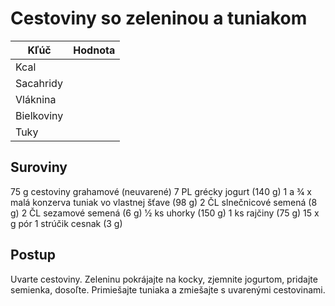 # Cestoviny so zeleninou a tuniakom

|Kľúč       |Hodnota |
|-----------|--------|
|Kcal       |        |
|Sacahridy  |        |
|Vláknina   |        |
|Bielkoviny |        |
|Tuky       |        |

## Suroviny

75 g cestoviny grahamové (neuvarené)
7 PL grécky jogurt (140 g)
1 a 3⁄4 x malá konzerva tuniak vo vlastnej šťave (98
g)
2 ČL slnečnicové semená (8 g)
2 ČL sezamové semená (6 g)
1⁄2 ks uhorky (150 g)
1 ks rajčiny (75 g)
15 x g pór
1 strúčik cesnak (3 g)

## Postup

Uvarte cestoviny. Zeleninu pokrájajte na kocky, zjemnite jogurtom, pridajte semienka, dosoľte. Primiešajte tuniaka a
zmiešajte s uvarenými cestovinami.